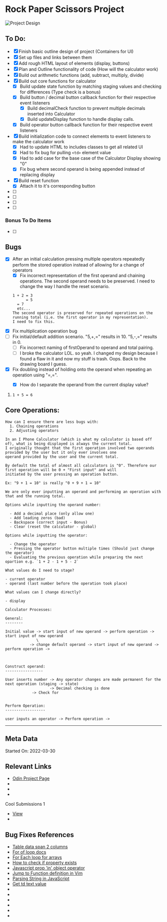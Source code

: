 # Rock Paper Scissors Project

![Project Design](./docs/ui_design.png)


## To Do:

- [x] Finish basic outline design of project (Containers for UI)
- [x] Set up files and links between them
- [x] Add rough HTML layout of elements (display, buttons)
- [x] Plan and Outline functionality of code (How will the calculator work)
- [x] Build out arithmetic functions (add, subtract, multiply, divide)
- [x] Build out core functions for calculator
  - [x] Build update state function by matching staging values and checking for differences (Type check is a bonus)
  - [x] Build button / decimal button callback function for their respective event listeners
    - [x] Build decimalCheck function to prevent multiple decimals inserted into Calculator
    - [x] Build updateDisplay function to handle display calls.
  - [x] Build operator button callback function for their respective event listeners

- [x] Build initialization code to connect elements to event listeners to make the calculator work
  - [x] Had to update HTML to includes classes to get all related UI
  - [x] Had to fix bug for pulling `<td>` element value
  - [x] Had to add case for the base case of the Calculator Display showing "0"
  - [x] Fix bug where second operand is being appended instead of replacing display

- [x] Build reset function
  - [x] Attach it to it's corresponding button

- [ ] 
- [ ] 
- [ ] 
- [ ] 


### Bonus To Do Items

- [ ] 

## Bugs

- [x] After an initial calculation pressing multiple operators repeatedly perform the stored operation instead of allowing for a change of operators
  - [x] Fix incorrect representation of the first operand and chaining operations. The second operand needs to be preserved. I need to
        change the way I handle the reset scenario.
  ```
  1 + 2 = 3
        = 5
	= 7
	etc...
  The second operator is preserved for repeated operations on the running total (i.e. the first operator in my representation). 
  I need to fix this.
  ```
- [x] Fix multiplication operation bug
- [ ] Fix initial/default addition scenario. "5,+,=" results in 10. "5,-,=" results in 0. 
  - [ ] Fix incorrect naming of firstOperand to operand and total pairing.
  - [ ] I broke the calculator LOL. so yeah. I changed my design because I found a flaw in it and now my stuff is trash. Oops. Back to the drawing board I guess.

- [x] Fix doubling instead of holding onto the operand when repeating an operation using "=,=".
  - [x] How do I separate the operand from the current display value?
  

1. `1 + 5 = 6`

## Core Operations:

```
How can I ensure there are less bugs with:
  1. Chaining operations
  2. Adjusting operators

In an I Phone Calculator (which is what my calculator is based off of), what is being displayed is always the current total. 
I originally thought that the first operation involved two operands provided by the user but it only ever involves one 
operand provided by the user and the current total. 

By default the total of almost all calculators is "0". Therefore our first operation will be 0 + "First input" and will
initiated by the user pressing an operation button. 

Ex: "9 + 1 = 10" is really "0 + 9 + 1 = 10"

We are only ever inputting an operand and performing an operation with that and the running total.

Options while inputting the operand number:

  - Add a decimal place (only allow one)
  - Add leading zeros (bad)
  - Backspace (correct input - Bonus)
  - Clear (reset the calculator - global)

Options while inputting the operator:

  - Change the operator
  - Pressing the operator button multiple times (Should just change the operator)
  - Evaluating the previous operation while preparing the next opartion e.g. `1 + 2 - 1 + 5 - 2`

What values do I need to stage?

- current operator
- operand (last number before the operation took place)

What values can I change directly?

- display

Calculator Processes:

General:
--------

Initial value -> start input of new operand -> perform operation -> start input of new operand
              \
	       -> change default operand -> start input of new operand -> perform operation ->



Construct operand:
-----------------

User inserts number -> Any operator changes are made permanent for the next operation (staging -> state)
                    -> Decimal checking is done
		    -> Check for 


Perform Operation:
------------------

user inputs an operator -> Perform operation -> 
```



---

## Meta Data

Started On: 2022-03-30


## Relevant Links

- [Odin Project Page](https://www.theodinproject.com/lessons/foundations-calculator)
- []()
- []()
- []()

Cool Submissions 1
- [View](https://captain-usopp.github.io/Calculator/)
- []()

## Bug Fixes References

- [Table data span 2 columns](https://www.w3schools.com/tags/att_td_colspan.asp)
- [For of loop docs](https://developer.mozilla.org/en-US/docs/Web/JavaScript/Reference/Statements/for...of)
- [For Each loop for arrays](https://developer.mozilla.org/en-US/docs/Web/JavaScript/Reference/Global_Objects/Array/forEach)
- [How to check if property exists](https://stackoverflow.com/questions/455338/how-do-i-check-if-an-object-has-a-key-in-javascript)
- [Javascript prop 'in' object operator](https://developer.mozilla.org/en-US/docs/Web/JavaScript/Reference/Operators/in)
- [Jump to Function definition in Vim](https://stackoverflow.com/questions/635770/jump-to-function-definition)
- [Parsing String in JavaScript](https://dev.to/sanchithasr/7-ways-to-convert-a-string-to-number-in-javascript-4l)
- [Get td text value](https://stackoverflow.com/questions/2310145/javascript-getting-value-of-a-td-with-id-name)
- []()
- []()
- []()
- []()
- []()
- []()
